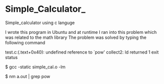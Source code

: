 # Simple_Calculator_
Simple_calculator using c languge 


I wrote this program in Ubuntu and at runtime
I ran into this problem which was related to
the math library The problem was solved by typing the following command


test.c:(.text+0x40): undefined reference to `pow'
collect2: ld returned 1 exit status



$ gcc -static simple_cal.o -lm


$ nm a.out | grep pow


